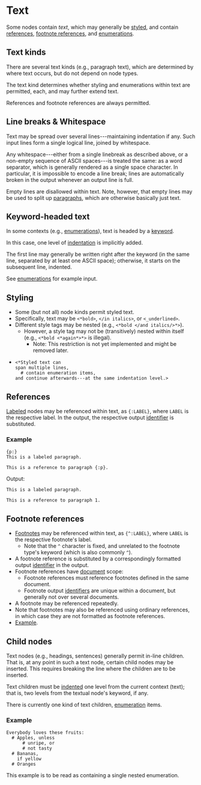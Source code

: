# Text

Some nodes contain *text*, which may generally be [styled](#styling), and
contain [references](#references), [footnote references](#footnote-references),
and [enumerations](./enumeration.md).


## Text kinds

There are several text kinds (e.g., paragraph text), which are determined by
where text occurs, but do not depend on node types.

The text kind determines whether styling and enumerations within text are
permitted, each, and may further extend text.

References and footnote references are always permitted.


## Line breaks & Whitespace

Text may be spread over several lines---maintaining indentation if any.
Such input lines form a single logical line, joined by whitespace.

Any whitespace---either from a single linebreak as described above, or a
non-empty sequence of ASCII spaces---is treated the same: as a word separator,
which is generally rendered as a single space character.
In particular, it is impossible to encode a line break; lines are
automatically broken in the output whenever an output line is full.

Empty lines are disallowed within text.
Note, however, that empty lines may be used to split up
[paragraphs](./paragraph.md), which are otherwise basically just text.


## Keyword-headed text

In some contexts (e.g., [enumerations](./enumeration.md)), text is headed by a
[keyword](general/identifier.md#input-identifiers).

In this case, one level of [indentation](general/indentation.md) is implicitly
added.

The first line may generally be written right after the keyword (in the same
line, separated by at least one ASCII space); otherwise, it starts on the
subsequent line, indented.

See [enumerations](./enumeration.md) for example input.


## Styling

* Some (but not all) node kinds permit styled text.
* Specifically, text may be `<*bold>`, `</in italics>`, or `<_underlined>`.
* Different style tags may be nested (e.g., `<*bold </and italics/>*>`).
    * However, a style tag may not be (transitively) nested within itself
      (e.g., `<*bold <*again*>*>` is illegal).
        * Note: This restriction is not yet implemented and might be removed
          later.
* ```
  <*Styled text can
  span multiple lines,
    # contain enumeration items,
  and continue afterwards---at the same indentation level.>
  ```


## References

[Labeled](general/label.md) nodes may be referenced within text, as
`{:LABEL}`, where `LABEL` is the respective label.
In the output, the respective output [identifier](general/identifier.md) is
substituted.


### Example

```
{p:}
This is a labeled paragraph.

This is a reference to paragraph {:p}.
```

Output:

```
This is a labeled paragraph.

This is a reference to paragraph 1.
```


## Footnote references

* [Footnotes](./footnote.md) may be referenced within text, as `{^:LABEL}`,
  where `LABEL` is the respective footnote's label.
    * Note that the `^` character is fixed, and unrelated to the footnote
      type's keyword (which is also commonly `^`).
* A footnote reference is substituted by a correspondingly formatted output
  [identifier](./general/identifier.md) in the output.
* Footnote references have [document](./document.md) scope:
    * Footnote references must reference footnotes defined in the same
      document.
    * Footnote output [identifiers](./general/identifier.md) are unique within
      a document, but generally not over several documents.
* A footnote may be referenced repeatedly.
* Note that footnotes may also be referenced using ordinary references, in
  which case they are not formatted as footnote references.
* [Example](./footnote.md#example).


## Child nodes

Text nodes (e.g., headings, sentences) generally permit in-line children.
That is, at any point in such a text node, certain child nodes may be inserted.
This requires breaking the line where the children are to be inserted.

Text children must be [indented](general/indentation.md) one level from the
current context (text); that is, two levels from the textual node's keyword,
if any.

There is currently one kind of text children, [enumeration](./enumeration.md)
items.


### Example

```
Everybody loves these fruits:
  # Apples, unless
      # unripe, or
      # not tasty
  # Bananas,
    if yellow
  # Oranges
```

This example is to be read as containing a single nested enumeration.
